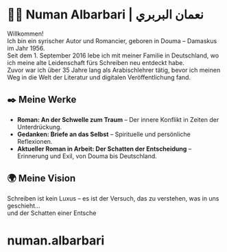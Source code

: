 # 🙋‍♂️ Numan Albarbari | نعمان البربري

Willkommen!  
Ich bin ein syrischer Autor und Romancier, geboren in Douma – Damaskus im Jahr 1956.  
Seit dem 1. September 2016 lebe ich mit meiner Familie in Deutschland, wo ich meine alte Leidenschaft fürs Schreiben neu entdeckt habe.  
Zuvor war ich über 35 Jahre lang als Arabischlehrer tätig, bevor ich meinen Weg in die Welt der Literatur und digitalen Veröffentlichung fand.

## ✒️ Meine Werke

- **Roman: An der Schwelle zum Traum** – Der innere Konflikt in Zeiten der Unterdrückung.  
- **Gedanken: Briefe an das Selbst** – Spirituelle und persönliche Reflexionen.  
- **Aktueller Roman in Arbeit: Der Schatten der Entscheidung** – Erinnerung und Exil, von Douma bis Deutschland.

## 🌍 Meine Vision  
Schreiben ist kein Luxus – es ist der Versuch, das zu verstehen, was in uns geschieht…  
und der Schatten einer Entsche
# numan.albarbari

